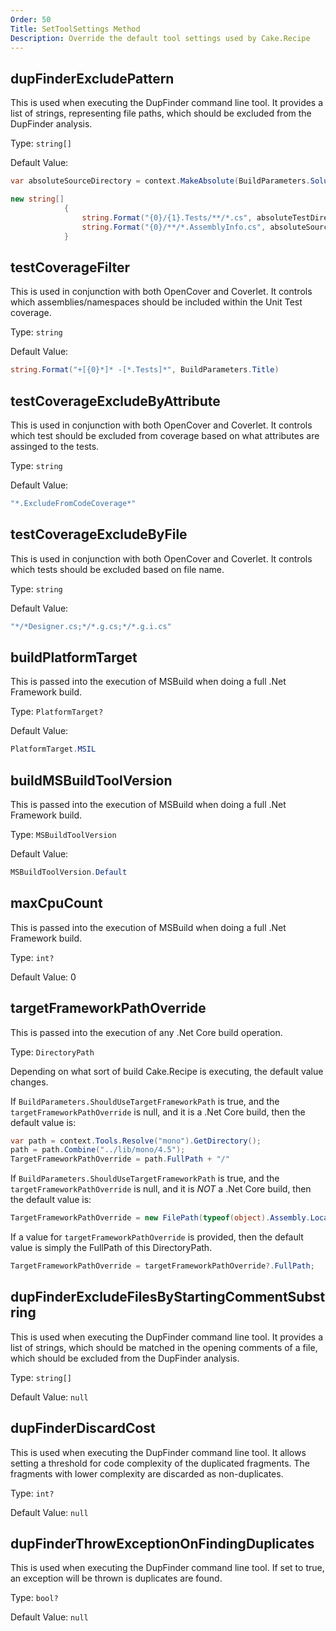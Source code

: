 ```yaml
---
Order: 50
Title: SetToolSettings Method
Description: Override the default tool settings used by Cake.Recipe
---
```


## dupFinderExcludePattern

This is used when executing the DupFinder command line tool.  It provides a list of strings, representing file paths, which should be excluded from the DupFinder analysis.

Type: `string[]`

Default Value:

```csharp
var absoluteSourceDirectory = context.MakeAbsolute(BuildParameters.SolutionDirectoryPath);

new string[]
            {
                string.Format("{0}/{1}.Tests/**/*.cs", absoluteTestDirectory, BuildParameters.Title),
                string.Format("{0}/**/*.AssemblyInfo.cs", absoluteSourceDirectory)
            }
```

## testCoverageFilter

This is used in conjunction with both OpenCover and Coverlet.  It controls which assemblies/namespaces should be included within the Unit Test coverage.

Type: `string`

Default Value:

```csharp
string.Format("+[{0}*]* -[*.Tests]*", BuildParameters.Title)
```

## testCoverageExcludeByAttribute

This is used in conjunction with both OpenCover and Coverlet.  It controls which test should be excluded from coverage based on what attributes are assinged to the tests.

Type: `string`

Default Value:

```csharp
"*.ExcludeFromCodeCoverage*"
```

## testCoverageExcludeByFile

This is used in conjunction with both OpenCover and Coverlet.  It controls which tests should be excluded based on file name.

Type: `string`

Default Value:

```csharp
"*/*Designer.cs;*/*.g.cs;*/*.g.i.cs"
```

## buildPlatformTarget

This is passed into the execution of MSBuild when doing a full .Net Framework build.

Type: `PlatformTarget?`

Default Value:

```csharp
PlatformTarget.MSIL
```

## buildMSBuildToolVersion

This is passed into the execution of MSBuild when doing a full .Net Framework build.

Type: `MSBuildToolVersion`

Default Value:

```csharp
MSBuildToolVersion.Default
```

## maxCpuCount

This is passed into the execution of MSBuild when doing a full .Net Framework build.

Type: `int?`

Default Value: 0

## targetFrameworkPathOverride

This is passed into the execution of any .Net Core build operation.

Type: `DirectoryPath`

Depending on what sort of build Cake.Recipe is executing, the default value changes.

If `BuildParameters.ShouldUseTargetFrameworkPath` is true, and the `targetFrameworkPathOverride` is null, and it is a .Net Core build, then the default value is:

```csharp
var path = context.Tools.Resolve("mono").GetDirectory();
path = path.Combine("../lib/mono/4.5");
TargetFrameworkPathOverride = path.FullPath + "/"
```

If `BuildParameters.ShouldUseTargetFrameworkPath` is true, and the `targetFrameworkPathOverride` is null, and it is _NOT_ a .Net Core build, then the default value is:

```csharp
TargetFrameworkPathOverride = new FilePath(typeof(object).Assembly.Location).GetDirectory().FullPath + "/"
```

If a value for `targetFrameworkPathOverride` is provided, then the default value is simply the FullPath of this DirectoryPath.

```csharp
TargetFrameworkPathOverride = targetFrameworkPathOverride?.FullPath;
```

## dupFinderExcludeFilesByStartingCommentSubstring

This is used when executing the DupFinder command line tool.  It provides a list of strings, which should be matched in the opening comments of a file, which should be excluded from the DupFinder analysis.

Type: `string[]`

Default Value: `null`

## dupFinderDiscardCost

This is used when executing the DupFinder command line tool.  It allows setting a threshold for code complexity of the duplicated fragments. The fragments with lower complexity are discarded as non-duplicates.

Type: `int?`

Default Value: `null`

## dupFinderThrowExceptionOnFindingDuplicates

This is used when executing the DupFinder command line tool.  If set to true, an exception will be thrown is duplicates are found.

Type: `bool?`

Default Value: `null`
